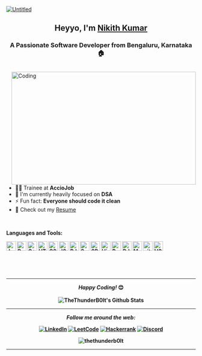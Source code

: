 [![Untitled](https://user-images.githubusercontent.com/50051805/155888255-bb4bff4a-72ad-4fef-8883-e79244cedf68.jpeg)](https://thethunderb0lt.github.io/)

<h2 align="center">Heyyo, I'm <a href="https://www.nikithkumar.ml/" target="_blank">Nikith Kumar</a></h2>

<h3 align="center">A Passionate Software Developer from Bengaluru, Karnataka 🏠</h3>
<br>
<img align="right" alt="Coding" width="490" height="300" src="https://user-images.githubusercontent.com/50051805/155887779-beb0b981-4be9-4c9a-8a74-bc243e6d1f0d.jpg">

- 👨‍💻 Trainee at **AccioJob**
- 🔭 I'm currently heavily focused on **DSA**
- ⚡ Fun fact: **Everyone should code it clean**
- 📙 Check out my <a href="https://www.nikithkumar.ml/assets/cv/Resume1.pdf">Resume</a></li>

<br />
  
<b>Languages and Tools: <b>

<a href="#" target="_blank"><img align="left" alt="Java" width="25px" src="https://user-images.githubusercontent.com/25181517/117201156-9a724800-adec-11eb-9a9d-3cd0f67da4bc.png"/></a>
<a href="#" target="_blank"><img align="left" alt="Python" width="25px" src="https://user-images.githubusercontent.com/25181517/183423507-c056a6f9-1ba8-4312-a350-19bcbc5a8697.png"/></a>
<a href="#" target="_blank"><img align="left" alt="C++" width="25px" src="https://user-images.githubusercontent.com/25181517/192106073-90fffafe-3562-4ff9-a37e-c77a2da0ff58.png"/></a>
<a href="#" target="_blank"><img align="left" alt="HTML5" width="25px" src="https://user-images.githubusercontent.com/25181517/192158954-f88b5814-d510-4564-b285-dff7d6400dad.png"/></a>
<a href="#" target="_blank"><img align="left" alt="CSS3" width="25px" src="https://user-images.githubusercontent.com/25181517/183898674-75a4a1b1-f960-4ea9-abcb-637170a00a75.png"/></a>
<a href="#" target="_blank"><img align="left" alt="JS" width="25px" src="https://user-images.githubusercontent.com/25181517/117447155-6a868a00-af3d-11eb-9cfe-245df15c9f3f.png"/></a>
<a href="#" target="_blank"><img align="left" alt="RJS" width="25px" src="https://user-images.githubusercontent.com/25181517/183897015-94a058a6-b86e-4e42-a37f-bf92061753e5.png"/></a>


<a href="#" target="_blank"><img align="left" alt="Spring" width="25px" src="https://user-images.githubusercontent.com/25181517/117201470-f6d56780-adec-11eb-8f7c-e70e376cfd07.png"/></a>
<a href="#" target="_blank"><img align="left" alt="SPBoot" width="25px" src="https://user-images.githubusercontent.com/25181517/183891303-41f257f8-6b3d-487c-aa56-c497b880d0fb.png"/></a>
<a href="#" target="_blank"><img align="left" alt="Hiber" width="25px" src="https://user-images.githubusercontent.com/25181517/117207493-49665200-adf4-11eb-808e-a9c0fcc2a0a0.png"/></a>
<a href="#" target="_blank"><img align="left" alt="RestAPI" width="25px" src="https://user-images.githubusercontent.com/25181517/192107858-fe19f043-c502-4009-8c47-476fc89718ad.png"></a>


<a href="#" target="_blank"><img align="left" alt="DJ" width="25px" src="https://github.com/marwin1991/profile-technology-icons/assets/62091613/9bf5650b-e534-4eae-8a26-8379d076f3b4"></a>
<a href="#" target="_blank"><img align="left" alt="MySQL" width="25px" src="https://user-images.githubusercontent.com/25181517/183896128-ec99105a-ec1a-4d85-b08b-1aa1620b2046.png" /></a>
<a href="#" target="_blank"> <img align="left" alt="git" width="25px" src="https://user-images.githubusercontent.com/25181517/192108372-f71d70ac-7ae6-4c0d-8395-51d8870c2ef0.png"> </a>
<a href="#" target="_blank"> <img align="left" alt="VSCode" width="25px" src="https://user-images.githubusercontent.com/25181517/192108891-d86b6220-e232-423a-bf5f-90903e6887c3.png"> </a>

<br />
<br />
<br />
<br />
<br />

---

<div align="center">
<i>Happy Coding!</i> 😊
</div>

</br>

<div align="center">
<img align="center" src="https://github-readme-stats.vercel.app/api?username=thethunderb0lt&include_all_commits=true&count_private=true&show_icons=true&line_height=20&title_color=ffffff&icon_color=009BB7&text_color=C9D1CD&bg_color=0,000405,0090AB" alt="TheThunderB0lt's Github Stats">

---

<i>Follow me around the web:</i><br>

<a href="https://www.linkedin.com/in/nikithkumar/" target="_blank"><img src="https://img.shields.io/badge/LinkedIn-%230077B5.svg?&style=flat-square&logo=linkedin&logoColor=white" alt="LinkedIn"></a>
<a href="https://leetcode.com/The_ThunderBolt/" target="_blank"><img src="https://img.shields.io/badge/-LeetCode-FFA116?style=flat-square&logo=LeetCode&logoColor=black" alt="LeetCode"></a>
<a href="https://www.hackerrank.com/the_thunderbolt?hr_r=1" target="_blank"><img src="https://img.shields.io/badge/-Hackerrank-2EC866?style=flat-square&logo=HackerRank&logoColor=white" alt="Hackerrank"></a>
<a href="https://discord.com/users/ThεThüŋdεrBöļT#0215/" target="_blank"><img src="https://img.shields.io/badge/Discord-5865F2?style=flat-square&logo=discord&logoColor=white" alt="Discord"></a>
  
    
 <p align="center"> <img src="https://komarev.com/ghpvc/?username=thethunderb0lt&label=Profile%20views&color=008EA8&style=flat" alt="thethunderb0lt" /> </p>
  
  ---
</div>
